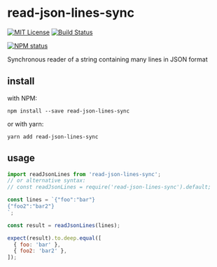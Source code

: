 # read-json-lines-sync

[![MIT License](https://img.shields.io/badge/license-mit-green.svg?style=flat-square)](https://opensource.org/licenses/MIT)
[![Build Status](https://travis-ci.org/oprogramador/read-json-lines-sync.svg?branch=master)](https://travis-ci.org/oprogramador/read-json-lines-sync
)

[![NPM status](https://nodei.co/npm/read-json-lines-sync.png?downloads=true&stars=true)](https://npmjs.org/package/read-json-lines-sync
)

Synchronous reader of a string containing many lines in JSON format

## install
with NPM:
```
npm install --save read-json-lines-sync
```
or with yarn:
```
yarn add read-json-lines-sync
```

## usage
```js
import readJsonLines from 'read-json-lines-sync';
// or alternative syntax:
// const readJsonLines = require('read-json-lines-sync').default;

const lines = `{"foo":"bar"}
{"foo2":"bar2"}
`;

const result = readJsonLines(lines);

expect(result).to.deep.equal([
  { foo: 'bar' },
  { foo2: 'bar2' },
]);
```
